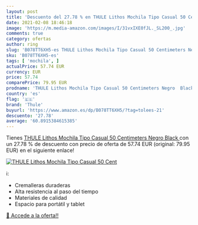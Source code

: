 ```yaml
---
layout: post
title: 'Descuento del 27.78 % en THULE Lithos Mochila Tipo Casual 50 Cent'
date: 2021-02-08 18:46:18
image: 'https://m.media-amazon.com/images/I/31vxIXE0fJL._SL200_.jpg'
comments: true
category: ofertas
author: ring
slug: 'B078TT6XH5-es THULE Lithos Mochila Tipo Casual 50 Centimeters Negro Black'
sku: 'B078TT6XH5-es'
tags: [ 'mochila', ]
actualPrice: 57.74 EUR
currency: EUR
price: 57.74
comparePrice: 79.95 EUR
prodname: 'THULE Lithos Mochila Tipo Casual 50 Centimeters Negro  Black '
country: 'es'
flag: '🇪🇸'
brand: 'Thule'
buyurl: 'https://www.amazon.es/dp/B078TT6XH5/?tag=tolees-21'
descuento: '27.78'
average: '60.8915384615385'
---
```


Tienes [THULE Lithos Mochila Tipo Casual 50 Centimeters Negro  Black ](https://www.amazon.es/dp/B078TT6XH5/?tag=tolees-21) con un 27.78 % de descuento con precio de oferta de 57.74 EUR (original: 79.95 EUR) en el siguiente enlace!

[![THULE Lithos Mochila Tipo Casual 50 Cent](https://m.media-amazon.com/images/I/31vxIXE0fJL._SL200_.jpg)](https://www.amazon.es/dp/B078TT6XH5/?tag=tolees-21)

ℹ️:

- Cremalleras duraderas
- Alta resistencia al paso del tiempo
- Materiales de calidad
- Espacio para portátil y tablet

[🛒 Accede a la oferta!!](https://www.amazon.es/dp/B078TT6XH5/?tag=tolees-21)
